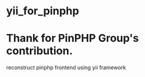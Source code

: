 yii_for_pinphp
==============
Thank for PinPHP Group's contribution.
==============
reconstruct pinphp frontend using yii framework
